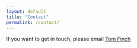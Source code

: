 ```yaml
---
layout: default
title: "Contact"
permalink: /contact/
---
```


If you want to get in touch, please email [Tom Finch](mailto:tom.finch@rspb.org.uk)
